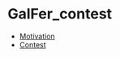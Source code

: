 # GalFer_contest

- [Motivation](https://github.com/cadema-PoliTO/GalFer_contest/blob/main/Presentations/motivation.pdf)
- [Contest](https://github.com/cadema-PoliTO/GalFer_contest/blob/main/Presentations/contest.pdf)
